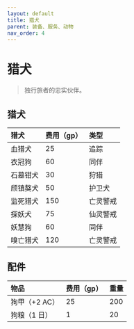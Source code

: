```yaml
---
layout: default
title: 猎犬
parent: 装备、服务、动物
nav_order: 4
---
```


# 猎犬

> 独行旅者的忠实伙伴。

## 猎犬

| 猎犬 | 费用（gp） | 类型 |
| :--------------- | :-------- | :---------- |
| 血猎犬 | 25 | 追踪 |
| 衣冠狗 | 60 | 同伴 |
| 石墓钳犬 | 30 | 狩猎 |
| 颀镇獒犬 | 50 | 护卫犬 |
| 监死猎犬 | 150 | 亡灵警戒 |
| 探妖犬 | 75 | 仙灵警戒 |
| 妖慧狗 | 60 | 同伴 |
| 嗅亡猎犬 | 120 | 亡灵警戒 |

## 配件

| 物品 | 费用（gp） | 重量 |
| :----------------- | :-------- | :----- |
| 狗甲（+2 AC） | 25 | 200 |
| 狗粮（1 日） | 1 | 20 |